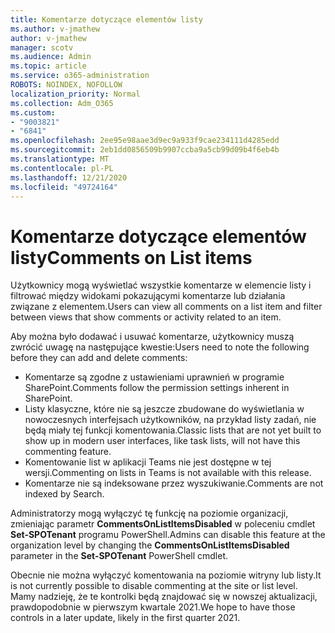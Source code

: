 ```yaml
---
title: Komentarze dotyczące elementów listy
ms.author: v-jmathew
author: v-jmathew
manager: scotv
ms.audience: Admin
ms.topic: article
ms.service: o365-administration
ROBOTS: NOINDEX, NOFOLLOW
localization_priority: Normal
ms.collection: Adm_O365
ms.custom:
- "9003821"
- "6841"
ms.openlocfilehash: 2ee95e98aae3d9ec9a933f9cae234111d4285edd
ms.sourcegitcommit: 2eb1dd0856509b9907ccba9a5cb99d09b4f6eb4b
ms.translationtype: MT
ms.contentlocale: pl-PL
ms.lasthandoff: 12/21/2020
ms.locfileid: "49724164"
---
```

# <a name="comments-on-list-items"></a><span data-ttu-id="ad086-102">Komentarze dotyczące elementów listy</span><span class="sxs-lookup"><span data-stu-id="ad086-102">Comments on List items</span></span>

<span data-ttu-id="ad086-103">Użytkownicy mogą wyświetlać wszystkie komentarze w elemencie listy i filtrować między widokami pokazującymi komentarze lub działania związane z elementem.</span><span class="sxs-lookup"><span data-stu-id="ad086-103">Users can view all comments on a list item and filter between views that show comments or activity related to an item.</span></span>

<span data-ttu-id="ad086-104">Aby można było dodawać i usuwać komentarze, użytkownicy muszą zwrócić uwagę na następujące kwestie:</span><span class="sxs-lookup"><span data-stu-id="ad086-104">Users need to note the following before they can add and delete comments:</span></span>

- <span data-ttu-id="ad086-105">Komentarze są zgodne z ustawieniami uprawnień w programie SharePoint.</span><span class="sxs-lookup"><span data-stu-id="ad086-105">Comments follow the permission settings inherent in SharePoint.</span></span>
- <span data-ttu-id="ad086-106">Listy klasyczne, które nie są jeszcze zbudowane do wyświetlania w nowoczesnych interfejsach użytkowników, na przykład listy zadań, nie będą miały tej funkcji komentowania.</span><span class="sxs-lookup"><span data-stu-id="ad086-106">Classic lists that are not yet built to show up in modern user interfaces, like task lists, will not have this commenting feature.</span></span>
- <span data-ttu-id="ad086-107">Komentowanie list w aplikacji Teams nie jest dostępne w tej wersji.</span><span class="sxs-lookup"><span data-stu-id="ad086-107">Commenting on lists in Teams is not available with this release.</span></span>
- <span data-ttu-id="ad086-108">Komentarze nie są indeksowane przez wyszukiwanie.</span><span class="sxs-lookup"><span data-stu-id="ad086-108">Comments are not indexed by Search.</span></span>

<span data-ttu-id="ad086-109">Administratorzy mogą wyłączyć tę funkcję na poziomie organizacji, zmieniając parametr **CommentsOnListItemsDisabled** w poleceniu cmdlet **Set-SPOTenant** programu PowerShell.</span><span class="sxs-lookup"><span data-stu-id="ad086-109">Admins can disable this feature at the organization level by changing the **CommentsOnListItemsDisabled** parameter in the **Set-SPOTenant** PowerShell cmdlet.</span></span>

<span data-ttu-id="ad086-110">Obecnie nie można wyłączyć komentowania na poziomie witryny lub listy.</span><span class="sxs-lookup"><span data-stu-id="ad086-110">It is not currently possible to disable commenting at the site or list level.</span></span> <span data-ttu-id="ad086-111">Mamy nadzieję, że te kontrolki będą znajdować się w nowszej aktualizacji, prawdopodobnie w pierwszym kwartale 2021.</span><span class="sxs-lookup"><span data-stu-id="ad086-111">We hope to have those controls in a later update, likely in the first quarter 2021.</span></span>

